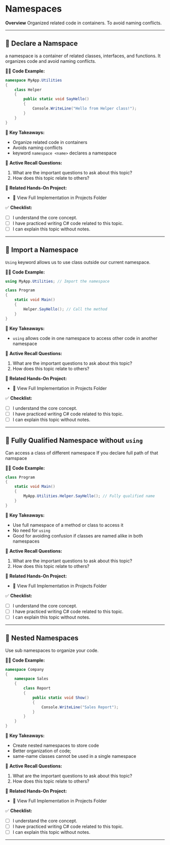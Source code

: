 # Namespaces

**Overview**
Organized related code in containers. 
To avoid naming conflicts.

---
## 🔹 Declare a Namspace
a namespace is a container of related classes, interfaces, and functions.
It organizes code and avoid naming conflicts.

👨‍💻 **Code Example:**
```csharp
namespace MyApp.Utilities
{
    class Helper
    {
        public static void SayHello()
        {
            Console.WriteLine("Hello from Helper class!");
        }
    }
}
```

📌 **Key Takeaways:**
- Organize related code in containers
- Avoids naming conflicts
- keyword `namespace <name>` declares a namespace 

🔄 **Active Recall Questions:**
1. What are the important questions to ask about this topic?
2. How does this topic relate to others?

🔗 **Related Hands-On Project:**
- 📂  View Full Implementation in Projects Folder

✅ **Checklist:**
- [ ] I understand the core concept.
- [ ] I have practiced writing C# code related to this topic.
- [ ] I can explain this topic without notes.

---
## 🔹 Import a Namespace
`Using` keyword allows us to use class outside our current namespace.

👨‍💻 **Code Example:**
```csharp
using MyApp.Utilities; // Import the namespace

class Program
{
    static void Main()
    {
        Helper.SayHello(); // Call the method
    }
}
```

📌 **Key Takeaways:**
- `using` allows code in one namespace to access other code in another namespace

🔄 **Active Recall Questions:**
1. What are the important questions to ask about this topic?
2. How does this topic relate to others?

🔗 **Related Hands-On Project:**
- 📂  View Full Implementation in Projects Folder

✅ **Checklist:**
- [ ] I understand the core concept.
- [ ] I have practiced writing C# code related to this topic.
- [ ] I can explain this topic without notes.

---
## 🔹 Fully Qualified Namespace without `using`
Can access a class of different namespace
If you declare full path of that namspace

👨‍💻 **Code Example:**
```csharp
class Program
{
    static void Main()
    {
        MyApp.Utilities.Helper.SayHello(); // Fully qualified name
    }
}
```

📌 **Key Takeaways:**
- Use full namespace of a method or class to access it
- No need for `using`
- Good for avoiding confusion if classes are named alike in both namespaces

🔄 **Active Recall Questions:**
1. What are the important questions to ask about this topic?
2. How does this topic relate to others?

🔗 **Related Hands-On Project:**
- 📂  View Full Implementation in Projects Folder

✅ **Checklist:**
- [ ] I understand the core concept.
- [ ] I have practiced writing C# code related to this topic.
- [ ] I can explain this topic without notes.

---
## 🔹 Nested Namespaces
Use sub namespaces to organize your code.

👨‍💻 **Code Example:**
```csharp
namespace Company
{
    namespace Sales
    {
        class Report
        {
            public static void Show()
            {
                Console.WriteLine("Sales Report");
            }
        }
    }
}
```

📌 **Key Takeaways:**
- Create nested namespaces to store code
- Better organization of code;
- same-name classes cannot be used in a single namespace

🔄 **Active Recall Questions:**
1. What are the important questions to ask about this topic?
2. How does this topic relate to others?

🔗 **Related Hands-On Project:**
- 📂  View Full Implementation in Projects Folder

✅ **Checklist:**
- [ ] I understand the core concept.
- [ ] I have practiced writing C# code related to this topic.
- [ ] I can explain this topic without notes.

---